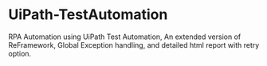 # UiPath-TestAutomation
RPA Automation using UiPath Test Automation, An extended version of ReFramework, Global Exception handling, and detailed html report with retry option. 
